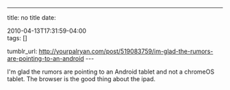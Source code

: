 ---
title: no title
date:

 2010-04-13T17:31:59-04:00  
tags:  []

tumblr_url:
http://yourpalryan.com/post/519083759/im-glad-the-rumors-are-pointing-to-an-android
\-\--

I'm glad the rumors are pointing to an Android tablet and not a chromeOS
tablet. The browser is the good thing about the ipad.
